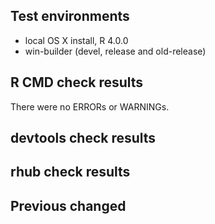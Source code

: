 ## Test environments

* local OS X install, R 4.0.0
* win-builder (devel, release and old-release) 

## R CMD check results

There were no ERRORs or WARNINGs. 

## devtools check results



## rhub check results


## Previous changed




